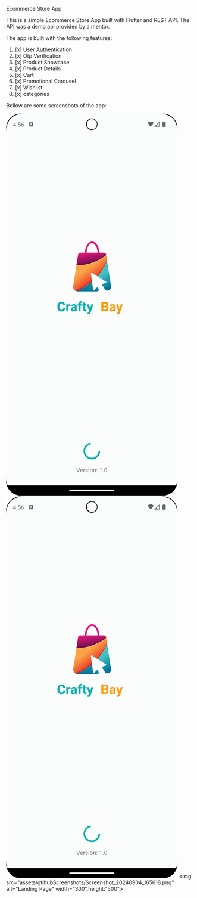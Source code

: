 Ecommerce Store App

This is a simple Ecommerce Store App built with Flutter and REST API. The API was a demo api provided by a mentor.

The app is built with the following features:
1. [x] User Authentication
2. [x] Otp Verification
3. [x] Product Showcase
4. [x] Product Details
5. [x] Cart
6. [x] Promotional Carousel
7. [x] Wishlist
8. [x] categories


Bellow are some screenshots of the app:

![Alt text](assets/gtihubScreenshots/Screenshot_20240904_165618.png)![Alt text](assets/gtihubScreenshots/Screenshot_20240904_165618.png)
<img src="assets/gtihubScreenshots/Screenshot_20240904_165618.png" alt="Landing Page" width="300",height:"500">



